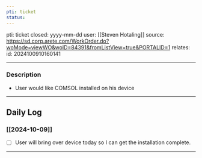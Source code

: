 ```yaml
---
pti: ticket
status:
---
```

pti: ticket 
closed: yyyy-mm-dd
user: [[Steven Hotaling]]
source: https://sd.corp.arete.com/WorkOrder.do?woMode=viewWO&woID=84391&fromListView=true&PORTALID=1
relates: 
id: 2024100910160141

---
### Description
- User would like COMSOL installed on his device
---
## Daily Log
### [[2024-10-09]]
- [ ] User will bring over device today so I can get the installation complete.
---